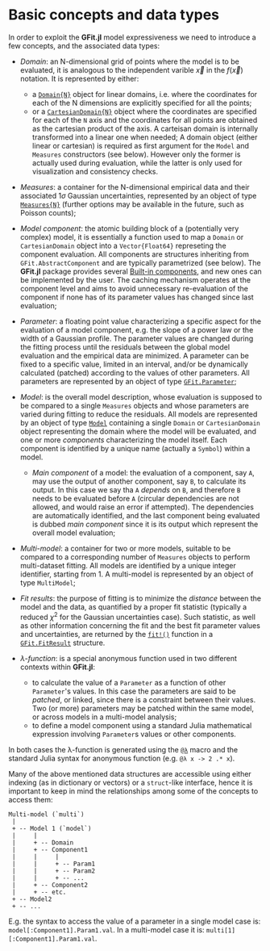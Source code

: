 # Basic concepts and data types

In order to exploit the **GFit.jl** model expressiveness we need to introduce a few concepts, and the associated data types:

- *Domain*: an N-dimensional grid of points where the model is to be evaluated, it is analogous to the independent varible $\vec{x}$ in the $f(\vec{x})$ notation. It is represented by either:
  - a [`Domain{N}`](@ref) object for linear domains, i.e. where the coordinates for each of the N dimensions are explicitly specified for all the points;
  - or a [`CartesianDomain{N}`](@ref) object where the coordinates are specified for each of the `N` axis and the coordinates for all points are obtained as the cartesian product of the axis.  A carteisan domain is internally transformed into a linear one when needed;
  A domain object (either linear or cartesian) is required as first argument for the `Model` and `Measures` constructors (see below). However only the former is actually used during evaluation, while the latter is only used for visualization and consistency checks.

- *Measures*:  a container for the N-dimensional empirical data and their associated $1\sigma$ Gaussian uncertainties, represented by an object of type [`Measures{N}`](@ref) (further options may be available in the future, such as Poisson counts);

- *Model component*: the atomic building block of a (potentially very complex) model, it is essentially a function used to map a `Domain` or `CartesianDomain` object into a `Vector{Float64}` represeting the component evaluation.  All components are structures inheriting from `GFit.AbstractComponent` and are typically parametrized (see below).  The **GFit.jl** package provides several [Built-in components](@ref), and new ones can be implemented by the user.  The caching mechanism operates at the component level and aims to avoid unnecessary re-evaluation of the component if none has of its parameter values has changed since last evaluation;

- *Parameter*: a floating point value characterizing a specific aspect for the evaluation of a model component, e.g. the slope of a power law or the width of a Gaussian profile.  The parameter values are changed during the fitting process until the residuals between the global model evaluation and the empirical data are minimized.  A parameter can be fixed to a specific value, limited in an interval, and/or be dynamically calculated (patched) according to the values of other parameters.  All parameters are represented by an object of type [`GFit.Parameter`](@ref);

- *Model*: is the overall model description, whose evaluation is supposed to be compared to a single `Measures` objects and whose parameters are varied during fitting to reduce the residuals. All models are represented by an object of type [`Model`](@ref) containing a single `Domain` or `CartesianDomain` object representing the domain where the model will be evaluated, and one or more *components* characterizing the model itself.  Each component is identified by a unique name (actually a `Symbol`) within a model.
  - *Main component* of a model: the evaluation of a component, say `A`, may use the output of another component, say `B`, to calculate its output.  In this case we say tha `A` *depends* on `B`, and therefore `B` needs to be evaluated before `A` (circular dependencies are not allowed, and would raise an error if attempted).  The dependencies are automatically identified, and the last component being evaluated is dubbed *main component* since it is its output which represent the overall model evaluation;

- *Multi-model*: a container for two or more models, suitable to be compared to a corresponding number of `Measures` objects to perform multi-dataset fitting.  All models are identified by a unique integer identifier, starting from 1.  A multi-model is represented by an object of type `MultiModel`;

- *Fit results*: the purpose of fitting is to minimize the *distance* between the model and the data, as quantified by a proper fit statistic (typically a reduced $\chi^2$ for the Gaussian uncertainties case). Such statistic, as well as other information concerning the fit and the best fit parameter values and uncertainties, are returned by the [`fit!()`](@ref) function in a [`GFit.FitResult`](@ref) structure.

- *λ-function*: is a special anonymous function used in two different contexts within **GFit.jl**:
  - to calculate the value of a `Parameter` as a function of other `Parameter`'s values. In this case the parameters are said to be *patched*, or linked, since there is a constraint between their values.  Two (or more) parameters may be patched within the same model, or across models in a multi-model analysis;
  - to define a model component using a standard Julia mathematical expression involving `Parameter`s values or other components.

In both cases the λ-function is generated using the [`@λ`](@ref) macro and the standard Julia syntax for anonymous function (e.g. `@λ x -> 2 .* x`).

Many of the above mentioned data structures are accessible using either indexing (as in dictionary or vectors) or a `struct`-like interface, hence it is important to keep in mind the relationships among some of the concepts to access them:
```
Multi-model (`multi`)
 |
 + -- Model 1 (`model`)
 |     |
 |     + -- Domain
 |     + -- Component1
 |     |     |
 |     |     + -- Param1
 |     |     + -- Param2
 |     |     + -- ...
 |     + -- Component2
 |     + -- etc.
 + -- Model2
 + -- ...
```

E.g. the syntax to access the value of a parameter in a single model case is: `model[:Component1].Param1.val`.  In a multi-model case it is: `multi[1][:Component1].Param1.val`.
```
